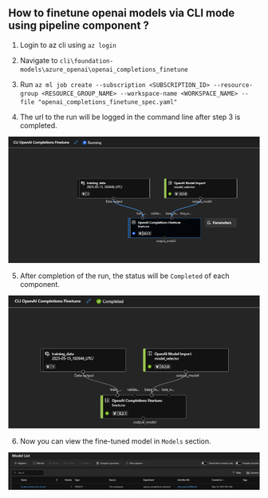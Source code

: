 ## How to finetune openai models via CLI mode using pipeline component ?

1. Login to az cli using `az login`

2. Navigate to `cli\foundation-models\azure_openai\openai_completions_finetune`

3. Run `az ml job create --subscription <SUBSCRIPTION_ID> --resource-group <RESOURCE_GROUP_NAME> --workspace-name <WORKSPACE_NAME> --file "openai_completions_finetune_spec.yaml"`

4. The url to the run will be logged in the command line after step 3 is completed.

![plot](./images/pipeline_running.png)

5. After completion of the run, the status will be `Completed` of each component.

![plot](./images/pipeline_completed.png)

6. Now you can view the fine-tuned model in `Models` section.

![plot](./images/registered_model.png)